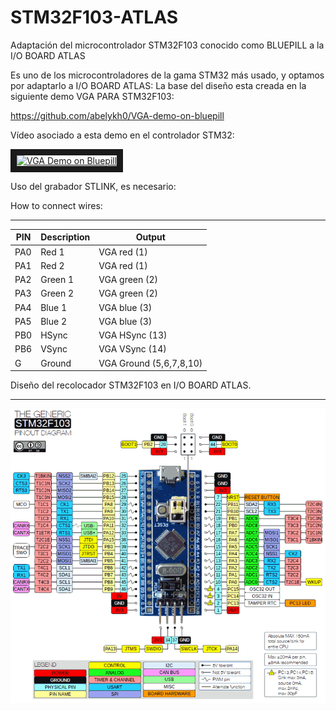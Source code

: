 # STM32F103-ATLAS
   Adaptación del microcontrolador STM32F103 conocido como BLUEPILL a la I/O BOARD ATLAS

   Es uno de los microcontroladores de la gama STM32 más usado, y optamos por adaptarlo a I/O BOARD ATLAS:
   La base del diseño esta creada en la siguiente demo VGA PARA STM32F103:

https://github.com/abelykh0/VGA-demo-on-bluepill

Vídeo asociado a esta demo en el controlador STM32:

<a href="http://www.youtube.com/watch?feature=player_embedded&v=97oakB1NX68
" target="_blank"><img src="http://img.youtube.com/vi/97oakB1NX68/0.jpg" 
alt="VGA Demo on Bluepill" width="480" height="360" border="10" /></a>

Uso del grabador STLINK, es necesario:


How to connect wires:

---

| PIN | Description |  Output |
| --- | ----------- | ------ |
| PA0 | Red 1 | VGA red (1)
| PA1 | Red 2 |  VGA red (1)
| PA2 | Green 1 |  VGA green (2)
| PA3 | Green 2 |  VGA green (2)
| PA4 | Blue 1 |  VGA blue (3)
| PA5 | Blue 2 |  VGA blue (3)
| PB0 | HSync |  VGA HSync (13)
| PB6 | VSync |  VGA VSync (14)
| G | Ground |  VGA Ground (5,6,7,8,10)


Diseño del recolocador STM32F103 en I/O BOARD ATLAS.

---


![STM32](https://github.com/AtlasFPGA/STM32F103-ATLAS/blob/main/FOTOS/stm32f103-blue-pill-pinout.png)
